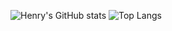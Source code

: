 <!--
### Hi there 👋

**quantum-booty/quantum-booty** is a ✨ _special_ ✨ repository because its `README.md` (this file) appears on your GitHub profile.

Here are some ideas to get you started:

- 🔭 I’m currently working on ...
- 🌱 I’m currently learning ...
- 👯 I’m looking to collaborate on ...
- 🤔 I’m looking for help with ...
- 💬 Ask me about ...
- 📫 How to reach me: ...
- 😄 Pronouns: ...
- ⚡ Fun fact: ...
-->
![Henry's GitHub stats](https://github-readme-stats.vercel.app/api?username=quantum-booty&count_private=true&theme=tokyonight)
![Top Langs](https://github-readme-stats.vercel.app/api/top-langs/?username=quantum-booty&theme=tokyonight&langs_count=7)

